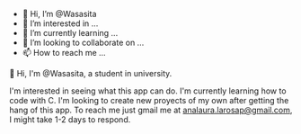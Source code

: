- 👋 Hi, I’m @Wasasita
- 👀 I’m interested in ...
- 🌱 I’m currently learning ...
- 💞️ I’m looking to collaborate on ...
- 📫 How to reach me ...

<!---
Wasasita/Wasasita is a ✨ special ✨ repository because its `README.md` (this file) appears on your GitHub profile.
You can click the Preview link to take a look at your changes.
--->

👋 Hi, I'm @Wasasita, a student in university.

I'm interested in seeing what this app can do.
I'm currently learning how to code with C.
I'm looking to create new proyects of my own after getting the hang of this app.
To reach me just gmail me at analaura.larosap@gmail.com, I might take 1-2 days to respond.
